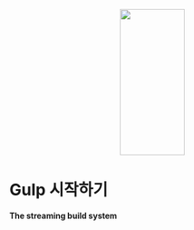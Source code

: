 <p align="center">
  <a href="http://gulpjs.com">
    <img height="257" width="114" src="">
  </a>
</p>

# Gulp 시작하기
**The streaming build system**

